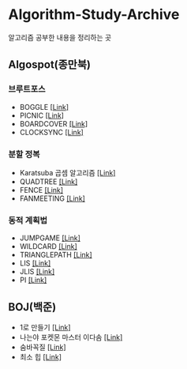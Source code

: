 # Algorithm-Study-Archive
알고리즘 공부한 내용을 정리하는 곳

## Algospot(종만북)
### 브루트포스
* BOGGLE [[Link]](https://github.com/Uniaut/Algorithm-Study-Archive/blob/main/Algospot/BOGGLE.md)
* PICNIC [[Link]](https://github.com/Uniaut/Algorithm-Study-Archive/blob/main/Algospot/PICNIC.md)
* BOARDCOVER [[Link]](https://github.com/Uniaut/Algorithm-Study-Archive/blob/main/Algospot/BOARDCOVER.md)
* CLOCKSYNC [[Link]](https://github.com/Uniaut/Algorithm-Study-Archive/blob/main/Algospot/CLOCKSYNC.md)
### 분할 정복
* Karatsuba 곱셈 알고리즘 [[Link]](https://github.com/Uniaut/Algorithm-Study-Archive/blob/main/Algospot/Karatsuba.md)
* QUADTREE [[Link]](https://github.com/Uniaut/Algorithm-Study-Archive/blob/main/Algospot/QUADTREE.md)
* FENCE [[Link]](https://github.com/Uniaut/Algorithm-Study-Archive/blob/main/Algospot/FENCE.md)
* FANMEETING [[Link]](https://github.com/Uniaut/Algorithm-Study-Archive/blob/main/Algospot/FANMEETING.md)
### 동적 계획법
* JUMPGAME [[Link]](https://github.com/Uniaut/Algorithm-Study-Archive/blob/main/Algospot/JUMPGAME.md)
* WILDCARD [[Link]](https://github.com/Uniaut/Algorithm-Study-Archive/blob/main/Algospot/WILDCARD.md)
* TRIANGLEPATH [[Link]](https://github.com/Uniaut/Algorithm-Study-Archive/blob/main/Algospot/TRIANGLEPATH.md)
* LIS [[Link]](https://github.com/Uniaut/Algorithm-Study-Archive/blob/main/Algospot/LIS.md)
* JLIS [[Link]](https://github.com/Uniaut/Algorithm-Study-Archive/blob/main/Algospot/JLIS.md)
* PI [[Link]](https://github.com/Uniaut/Algorithm-Study-Archive/blob/main/Algospot/PI.md)

## BOJ(백준)
* 1로 만들기 [[Link]](https://github.com/Uniaut/Algorithm-Study-Archive/blob/main/BOJ/1463.md)
* 나는야 포켓몬 마스터 이다솜 [[Link]](https://github.com/Uniaut/Algorithm-Study-Archive/blob/main/BOJ/1620.md)
* 숨바꼭질 [[Link]](https://github.com/Uniaut/Algorithm-Study-Archive/blob/main/BOJ/1697.md)
* 최소 힙 [[Link]](https://github.com/Uniaut/Algorithm-Study-Archive/blob/main/BOJ/1927.md)
